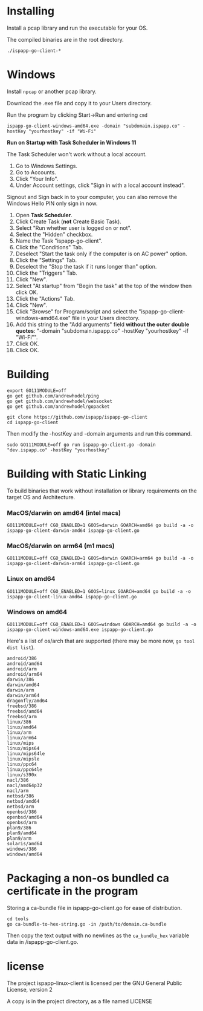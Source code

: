 # Installing

Install a pcap library and run the executable for your OS.

The compiled binaries are in the root directory.

`./ispapp-go-client-*`

# Windows

Install `npcap` or another pcap library.

Download the .exe file and copy it to your Users directory.

Run the program by clicking Start->Run and entering `cmd`

```
ispapp-go-client-windows-amd64.exe -domain "subdomain.ispapp.co" -hostKey "yourhostkey" -if "Wi-Fi"
```

**Run on Startup with Task Scheduler in Windows 11**

The Task Scheduler won't work without a local account.

1. Go to Windows Settings.
2. Go to Accounts.
3. Click "Your Info".
4. Under Account settings, click "Sign in with a local account instead".

Signout and Sign back in to your computer, you can also remove the Windows Hello PIN only sign in now.

1. Open **Task Scheduler**.
2. Click Create Task (**not** Create Basic Task).
3. Select "Run whether user is logged on or not".
4. Select the "Hidden" checkbox.
5. Name the Task "ispapp-go-client".
6. Click the "Conditions" Tab.
7. Deselect "Start the task only if the computer is on AC power" option.
8. Click the "Settings" Tab.
9. Deselect the "Stop the task if it runs longer than" option.
10. Click the "Triggers" Tab.
11. Click "New".
12. Select "At startup" from "Begin the task" at the top of the window then click OK.
13. Click the "Actions" Tab.
14. Click "New".
15. Click "Browse" for Program/script and select the "ispapp-go-client-windows-amd64.exe" file in your Users directory.
16. Add this string to the "Add arguments" field **without the outer double quotes**: "-domain "subdomain.ispapp.co" -hostKey "yourhostkey" -if "Wi-Fi"".
17. Click OK.
18. Click OK.

# Building

```
export GO111MODULE=off
go get github.com/andrewhodel/ping
go get github.com/andrewhodel/websocket
go get github.com/andrewhodel/gopacket

git clone https://github.com/ispapp/ispapp-go-client
cd ispapp-go-client
```

Then modify the -hostKey and -domain arguments and run this command.

```
sudo GO111MODULE=off go run ispapp-go-client.go -domain "dev.ispapp.co" -hostKey "yourhostkey"
```

# Building with Static Linking

To build binaries that work without installation or library requirements on the target OS and Architecture.

### MacOS/darwin on amd64 (intel macs)

```
GO111MODULE=off CGO_ENABLED=1 GOOS=darwin GOARCH=amd64 go build -a -o ispapp-go-client-darwin-amd64 ispapp-go-client.go
```

### MacOS/darwin on arm64 (m1 macs)

```
GO111MODULE=off CGO_ENABLED=1 GOOS=darwin GOARCH=arm64 go build -a -o ispapp-go-client-darwin-arm64 ispapp-go-client.go
```

### Linux on amd64

```
GO111MODULE=off CGO_ENABLED=1 GOOS=linux GOARCH=amd64 go build -a -o ispapp-go-client-linux-amd64 ispapp-go-client.go
```

### Windows on amd64

```
GO111MODULE=off CGO_ENABLED=1 GOOS=windows GOARCH=amd64 go build -a -o ispapp-go-client-windows-amd64.exe ispapp-go-client.go
```

Here's a list of os/arch that are supported (there may be more now, `go tool dist list`).

```
android/386
android/amd64
android/arm
android/arm64
darwin/386
darwin/amd64
darwin/arm
darwin/arm64
dragonfly/amd64
freebsd/386
freebsd/amd64
freebsd/arm
linux/386
linux/amd64
linux/arm
linux/arm64
linux/mips
linux/mips64
linux/mips64le
linux/mipsle
linux/ppc64
linux/ppc64le
linux/s390x
nacl/386
nacl/amd64p32
nacl/arm
netbsd/386
netbsd/amd64
netbsd/arm
openbsd/386
openbsd/amd64
openbsd/arm
plan9/386
plan9/amd64
plan9/arm
solaris/amd64
windows/386
windows/amd64
```

# Packaging a non-os bundled ca certificate in the program

Storing a ca-bundle file in ispapp-go-client.go for ease of distribution.

```
cd tools
go ca-bundle-to-hex-string.go -in /path/to/domain.ca-bundle
```

Then copy the text output with no newlines as the `ca_bundle_hex` variable data in /ispapp-go-client.go.

# license

The project ispapp-linux-client is licensed per the GNU General Public License, version 2

A copy is in the project directory, as a file named LICENSE
